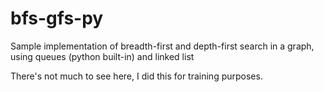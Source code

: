 # bfs-gfs-py
Sample implementation of breadth-first and depth-first search in a graph, using queues (python built-in) and linked list

There's not much to see here, I did this for training purposes.

